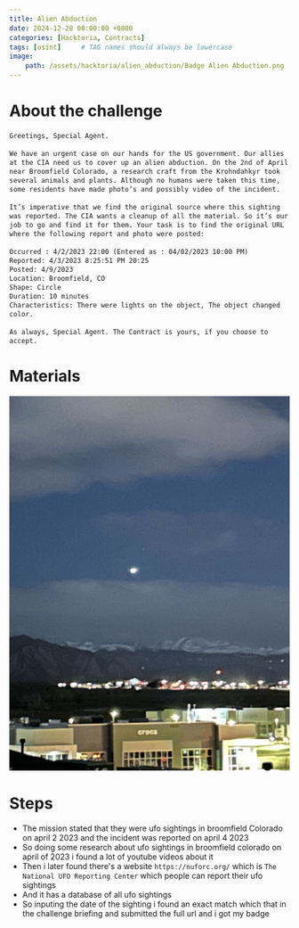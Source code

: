 ```yaml
---
title: Alien Abduction
date: 2024-12-28 00:00:00 +0800
categories: [Hacktoria, Contracts]
tags: [osint]     # TAG names should always be lowercase
image:
    path: /assets/hacktoria/alien_abduction/Badge Alien Abduction.png
---
```


# About the challenge

```
Greetings, Special Agent.

We have an urgent case on our hands for the US government. Our allies at the CIA need us to cover up an alien abduction. On the 2nd of April near Broomfield Colorado, a research craft from the Krohndahkyr took several animals and plants. Although no humans were taken this time, some residents have made photo’s and possibly video of the incident.

It’s imperative that we find the original source where this sighting was reported. The CIA wants a cleanup of all the material. So it’s our job to go and find it for them. Your task is to find the original URL where the following report and photo were posted:

Occurred : 4/2/2023 22:00 (Entered as : 04/02/2023 10:00 PM)  
Reported: 4/3/2023 8:25:51 PM 20:25  
Posted: 4/9/2023  
Location: Broomfield, CO  
Shape: Circle  
Duration: 10 minutes  
Characteristics: There were lights on the object, The object changed color.

As always, Special Agent. The Contract is yours, if you choose to accept.
```


# Materials

![alien abduction ](/assets/hacktoria/alien_abduction/alien-abduction-materials-768x1024.png)


# Steps

- The mission stated that they were ufo sightings in broomfield Colorado on april 2 2023 and the incident was reported on april 4 2023
- So doing some research about ufo sightings in broomfield colorado on april of 2023 i found a lot of youtube videos about it
- Then i later found there's a website `https://nuforc.org/` which is `The National UFO Reporting Center` which people can report their ufo sightings
- And it has a database of all ufo sightings
- So inputing the date of the sighting i found an exact match which that in the challenge briefing and submitted the full url and i got my badge

